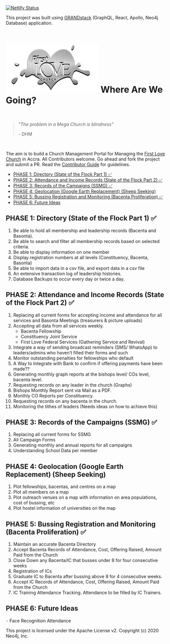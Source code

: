 [![Netlify Status](https://api.netlify.com/api/v1/badges/3fc1e26f-bccb-4196-ba57-705d3b09bb82/deploy-status)](https://app.netlify.com/sites/flcadmin/deploys)

This project was built using [GRANDstack](https://grandstack.io) (GraphQL, React, Apollo, Neo4j Database) application.
<br/><br/>

# [![First Love Logo](/img/flc-logo-small.webp)](https://www.firstlovecenter.com) Where Are We Going?

<br/>

> _"The problem in a Mega Church is blindness"_
>
> \- DHM

<br/>

The aim is to build a Church Management Portal for Managing the [First Love Church](https://www.firstlovecenter.com) in Accra.
All Contributors welcome. Go ahead and fork the project and submit a PR. Read the [Contributor Guide](./CONTRIBUTING.md) for guidelines.

- [PHASE 1: Directory (State of the Flock Part 1) ✅](#phase-1-directory-state-of-the-flock-part-1-)
- [PHASE 2: Attendance and Income Records (State of the Flock Part 2) ✅](#phase-2-attendance-and-income-records-state-of-the-flock-part-2-)
- [PHASE 3: Records of the Campaigns (SSMG) ✅](#phase-3-records-of-the-campaigns-ssmg-)
- [PHASE 4: Geolocation (Google Earth Replacement) (Sheep Seeking)](#phase-4-geolocation-google-earth-replacement-sheep-seeking)
- [PHASE 5: Bussing Registration and Monitoring (Bacenta Proliferation) ✅](#phase-5-bussing-registration-and-monitoring-bacenta-proliferation-)
- [PHASE 6: Future Ideas](#phase-6-future-ideas)

## PHASE 1: Directory (State of the Flock Part 1) ✅

1.  Be able to hold all membership and leadership records (Bacenta and Basonta).
2.  Be able to search and filter all membership records based on selected criteria.
3.  Be able to display information on one member
4.  Display registration numbers at all levels (Constituency, Bacenta, Basonta)
5.  Be able to import data in a csv file, and export data in a csv file
6.  An extensive transaction log of leadership histories.
7.  Database Backups to occur every day or twice a day.
    <br/>

## PHASE 2: Attendance and Income Records (State of the Flock Part 2) ✅

1.  Replacing all current forms for accepting income and attendance for all services and Basonta Meetings (treasurers & picture uploads)
2.  Accepting all data from all services weekly.
    - Bacenta Fellowship
    - Constituency Joint Service
    - First Love Federal Services (Gathering Service and Revival)
3.  Integrate a way of sending broadcast reminders (SMS/ WhatsApp) to leaders/admins who haven’t filled their forms and such
4.  Monitor outstanding penalties for fellowships who default
5.  A Way to Integrate with Bank to confirm if offering payments have been made??
6.  Generating monthly graph reports at the bishops level/ COs level, bacenta level.
7.  Requesting records on any leader in the church (Graphs)
8.  Bishops Monthly Report sent via Mail as a PDF.
9.  Monthly CO Reports per Constituency.
10. Requesting records on any bacenta in the church.
11. Monitoring the tithes of leaders (Needs ideas on how to achieve this)
    <br/>

## PHASE 3: Records of the Campaigns (SSMG) ✅

1. Replacing all current forms for SSMG
2. All Campaign Forms
3. Generating monthly and annual reports for all campaigns
4. Understanding School Data per member
   <br/>

## PHASE 4: Geolocation (Google Earth Replacement) (Sheep Seeking)

1. Plot fellowships, bacentas, and centres on a map
2. Plot all members on a map
3. Plot outreach venues on a map with information on area populations, cost of bussing, etc
4. Plot hostel information of universities on the map
   <br/>

## PHASE 5: Bussing Registration and Monitoring (Bacenta Proliferation) ✅

1. Maintain an accurate Bacenta Directory
2. Accept Bacenta Records of Attendance, Cost, Offering Raised, Amount Paid from the Church
3. Close Down any Bacenta/IC that busses under 8 for four consecutive weeks
4. Registration of ICs
5. Graduate IC to Bacenta after bussing above 8 for 4 consecutive weeks.
6. Accept IC Records of Attendance, Cost, Offering Raised, Amount Paid from the Church
7. IC Training Attendance Tracking. Attendance to be filled by IC Trainers.
   <br/>

## PHASE 6: Future Ideas

⁃ Face Recognition Attendance

This project is licensed under the Apache License v2.
Copyright (c) 2020 Neo4j, Inc.

